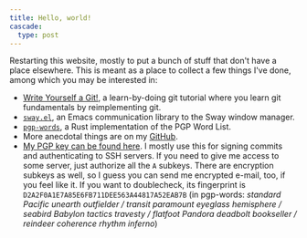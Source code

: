 ```yaml
---
title: Hello, world!
cascade:
  type: post
---
```


Restarting this website, mostly to put a bunch of stuff that don't
have a place elsewhere.  This is meant as a place to collect a few
things I've done, among which you may be interested in:

 - [Write Yourself a Git!](https://wyag.thb.lt/), a learn-by-doing git
   tutorial where you learn git fundamentals by reimplementing git.
 - [`sway.el`](https://github.com/thblt/sway.el), an Emacs
   communication library to the Sway window manager.
 - [`pgp-words`](https://github.com/thblt/pgp-words.rs/), a Rust
   implementation of the PGP Word List.
 - More anecdotal things are on my
   [GitHub](https://github.com/thblt/).
 - [My PGP key can be found here](/pgp/).  I mostly use this for
   signing commits and authenticating to SSH servers.  If you need to
   give me access to some server, just authorize all the `A` subkeys.
   There are encryption subkeys as well, so I guess you can send me
   encrypted e-mail, too, if you feel like it.  If you want to
   doublecheck, its fingerprint is
   `D2A2F0A1E7A85E6FB711DEE563A44817A52EAB7B` (in pgp-words: *standard
   Pacific unearth outfielder / transit paramount eyeglass hemisphere
   / seabird Babylon tactics travesty / flatfoot Pandora deadbolt
   bookseller / reindeer coherence rhythm inferno*)
